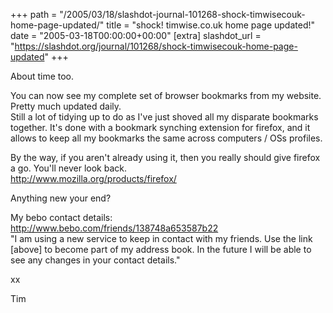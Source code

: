 +++
path = "/2005/03/18/slashdot-journal-101268-shock-timwisecouk-home-page-updated/"
title = "shock! timwise.co.uk home page updated!"
date = "2005-03-18T00:00:00+00:00"
[extra]
slashdot_url = "https://slashdot.org/journal/101268/shock-timwisecouk-home-page-updated"
+++

<p>About time too.</p>
<p>You can now see my complete set of browser bookmarks from my website. Pretty much updated daily.<br>Still a lot of tidying up to do as I've just shoved all my disparate bookmarks together. It's done with a bookmark synching extension for firefox, and it allows to keep all my bookmarks the same across computers / OSs profiles.</p>
<p>By the way, if you aren't already using it, then you really should give firefox a go. You'll never look back.<br><a href="http://www.mozilla.org/products/firefox/">http://www.mozilla.org/products/firefox/</a></p>
<p>Anything new your end?</p>
<p>My bebo contact details:<br><a href="http://www.bebo.com/friends/138748a653587b22">http://www.bebo.com/friends/138748a653587b22</a><br>"I am using a new service to keep in contact with my friends. Use the link [above] to become part of my address book. In the future I will be able to see any changes in your contact details."</p>
<p>xx</p>
<p>Tim</p>

